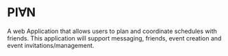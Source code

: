 # Pl∀N
A web Application that allows users to plan and coordinate schedules with friends. This application will support messaging, friends, event creation and event invitations/management. 
